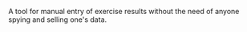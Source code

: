 A tool for manual entry of exercise results without the need of anyone spying and selling one's data.
